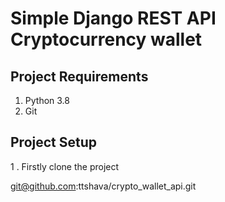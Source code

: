 # Simple Django REST API Cryptocurrency wallet

## Project Requirements
1. Python 3.8
2. Git

## Project Setup
1 . Firstly clone the project

  git@github.com:ttshava/crypto_wallet_api.git
  
 


